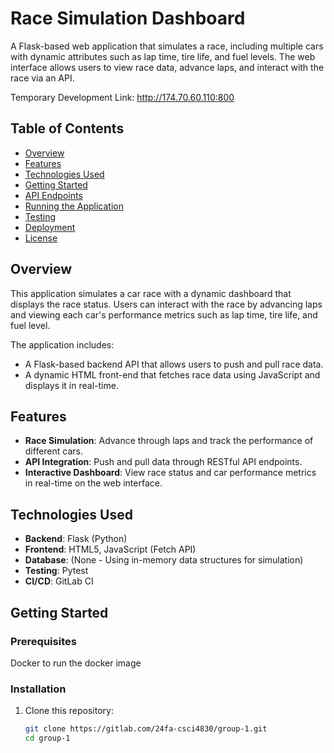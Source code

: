 # Race Simulation Dashboard

A Flask-based web application that simulates a race, including multiple cars with dynamic attributes such as lap time, tire life, and fuel levels. The web interface allows users to view race data, advance laps, and interact with the race via an API.

Temporary Development Link: http://174.70.60.110:800

## Table of Contents

- [Overview](#overview)
- [Features](#features)
- [Technologies Used](#technologies-used)
- [Getting Started](#getting-started)
- [API Endpoints](#api-endpoints)
- [Running the Application](#running-the-application)
- [Testing](#testing)
- [Deployment](#deployment)
- [License](#license)

## Overview

This application simulates a car race with a dynamic dashboard that displays the race status. Users can interact with the race by advancing laps and viewing each car's performance metrics such as lap time, tire life, and fuel level.

The application includes:
- A Flask-based backend API that allows users to push and pull race data.
- A dynamic HTML front-end that fetches race data using JavaScript and displays it in real-time.

## Features

- **Race Simulation**: Advance through laps and track the performance of different cars.
- **API Integration**: Push and pull data through RESTful API endpoints.
- **Interactive Dashboard**: View race status and car performance metrics in real-time on the web interface.

## Technologies Used

- **Backend**: Flask (Python)
- **Frontend**: HTML5, JavaScript (Fetch API)
- **Database**: (None - Using in-memory data structures for simulation)
- **Testing**: Pytest
- **CI/CD**: GitLab CI

## Getting Started

### Prerequisites

Docker to run the docker image

### Installation

1. Clone this repository:

   ```bash
   git clone https://gitlab.com/24fa-csci4830/group-1.git
   cd group-1
